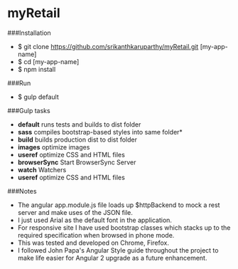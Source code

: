 # myRetail

###Installation
*  $ git clone https://github.com/srikanthkaruparthy/myRetail.git [my-app-name]
*  $ cd [my-app-name]
*  $ npm install

###Run
*  $ gulp default

###Gulp tasks
*  **default** runs tests and builds to dist folder
*  **sass** compiles bootstrap-based styles into same folder* 
*  **build** builds production dist to dist folder
*  **images** optimize images
*  **useref** optimize CSS and HTML files
*  **browserSync** Start BrowserSync Server
*  **watch** Watchers
*  **useref** optimize CSS and HTML files


###Notes
*  The angular app.module.js file loads up $httpBackend to mock a rest server and make uses of the JSON file.
*  I just used Arial as the default font in the application.
*  For responsive site I have used bootstrap classes which stacks up to the required specification when browsed in phone mode. 
*  This was tested and developed on Chrome, Firefox.
*  I followed John Papa's Angular Style guide throughout the project to make life easier for Angular 2 upgrade as a future enhancement.

